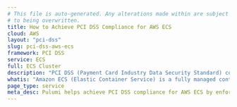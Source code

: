 ```yaml
---
# This file is auto-generated. Any alterations made within are subject
# to being overwritten.
title: How to Achieve PCI DSS Compliance for AWS ECS
cloud: AWS
layout: "pci-dss"
slug: pci-dss-aws-ecs
framework: PCI DSS
service: ECS
full: ECS Cluster
description: "PCI DSS (Payment Card Industry Data Security Standard) compliance refers to the adherence to a set of security standards designed to protect card information during and after a financial transaction. These standards are established by the Payment Card Industry Security Standards Council (PCI SSC), which was founded by major credit card companies like Visa, MasterCard, American Express, Discover, and JCB."
whatis: "Amazon ECS (Elastic Container Service) is a fully managed container orchestration service that allows you to run and scale containerized applications in the cloud. It simplifies the deployment and management of containers, handling tasks like load balancing, scaling, and security. ECS integrates seamlessly with other AWS services, making it easy to build and manage resilient, scalable applications."
page_type: service
meta_desc: Pulumi helps achieve PCI DSS compliance for AWS ECS by enforcing security, cost, and compliance requirements. Speak with an expert to get started.
---
```


